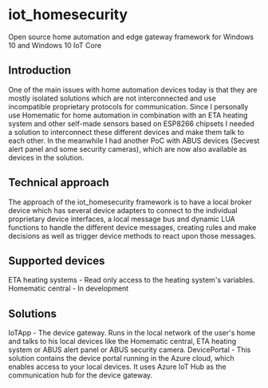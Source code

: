 # iot_homesecurity
Open source home automation and edge gateway framework for Windows 10 and Windows 10 IoT Core

## Introduction
One of the main issues with home automation devices today is that they are mostly isolated solutions which are not interconnected and use incompatible proprietary protocols for communication.
Since I personally use Homematic for home automation in combination with an ETA heating system and other self-made sensors based on ESP8266 chipsets I needed a solution to interconnect these different devices and make them talk to each other.
In the meanwhile I had another PoC with ABUS devices (Secvest alert panel and some security cameras), which are now also available as devices in the solution.

## Technical approach
The approach of the iot_homesecurity framework is to have a local broker device which has several device adapters to connect to the individual proprietary device interfaces, a local message bus and dynamic LUA functions to handle the different device messages, creating rules and make decisions as well as trigger device methods to react upon those messages.

## Supported devices
ETA heating systems - Read only access to the heating system's variables.
Homematic central - In development

## Solutions
IoTApp - The device gateway. Runs in the local network of the user's home and talks to his local devices like the Homematic central, ETA heating system or ABUS alert panel or ABUS security camera.
DevicePortal - This solution contains the device portal running in the Azure cloud, which enables access to your local devices. It uses Azure IoT Hub as the communication hub for the device gateway.
